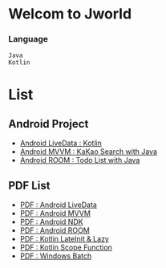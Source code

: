 # Welcom to Jworld

### Language
```
Java
Kotlin
```

# List
## Android Project
* [Android LiveData : Kotlin](https://github.com/yongtaii/yongapps/tree/master/Android-LiveDataBasic)
* [Android MVVM : KaKao Search with Java](https://github.com/yongtaii/yongapps/tree/master/AndroidMVVM-Yongapp-KakaoSearch)
* [Android ROOM : Todo List with Java](https://github.com/yongtaii/yongapps/tree/master/AndroidRoom-Yongapp-TodoList)

## PDF List
* [PDF : Android LiveData](https://github.com/yongtaii/yongapps/tree/master/PDF)
* [PDF : Android MVVM](https://github.com/yongtaii/yongapps/tree/master/PDF)
* [PDF : Android NDK](https://github.com/yongtaii/yongapps/tree/master/PDF)
* [PDF : Android ROOM](https://github.com/yongtaii/yongapps/tree/master/PDF)
* [PDF : Kotlin LateInit & Lazy](https://github.com/yongtaii/yongapps/tree/master/PDF)
* [PDF : Kotlin Scope Function](https://github.com/yongtaii/yongapps/tree/master/PDF)
* [PDF : Windows Batch](https://github.com/yongtaii/yongapps/tree/master/PDF)




